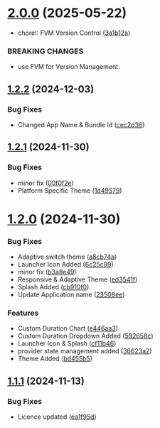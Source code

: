 # [2.0.0](https://github.com/Emon526/Expense-Planner/compare/v1.2.2...v2.0.0) (2025-05-22)


* chore!: FVM Version Control ([3a1b12a](https://github.com/Emon526/Expense-Planner/commit/3a1b12a064d8bf7f8bc1fdce6e83838739fc32be))


### BREAKING CHANGES

* use FVM for Version Management.



## [1.2.2](https://github.com/Emon526/Expense-Planner/compare/v1.2.1...v1.2.2) (2024-12-03)


### Bug Fixes

* Changed App Name & Bundle Id ([cec2d36](https://github.com/Emon526/Expense-Planner/commit/cec2d36f36de46128002c6057092a5f7c1a44e3c))



## [1.2.1](https://github.com/Emon526/Expense-Planner/compare/v1.2.0...v1.2.1) (2024-11-30)


### Bug Fixes

* minor fix ([00f0f2e](https://github.com/Emon526/Expense-Planner/commit/00f0f2e5cff4930b0f571fa81f2a7439e59fd347))
* Platform Specific Theme ([1d49579](https://github.com/Emon526/Expense-Planner/commit/1d49579fb1ea52fa653cad5eeae9aad0ca559f95))



# [1.2.0](https://github.com/Emon526/Expense-Planner/compare/v1.1.1...v1.2.0) (2024-11-30)


### Bug Fixes

* Adaptive switch theme ([a8cb74a](https://github.com/Emon526/Expense-Planner/commit/a8cb74aa4b009e96a37852df1ae3581f0e22b629))
* Launcher Icon Added ([6c25c99](https://github.com/Emon526/Expense-Planner/commit/6c25c990a29c75fade8c5d1d311a856d470eebf7))
* minor fix ([b3a8e49](https://github.com/Emon526/Expense-Planner/commit/b3a8e4962d3d5f0efcea1db0220746d6220994a8))
* Responsive & Adaptive Theme ([ed3541f](https://github.com/Emon526/Expense-Planner/commit/ed3541feb29e435a30056f0308ebffb5785e237c))
* Splash Added ([cb910f0](https://github.com/Emon526/Expense-Planner/commit/cb910f01f22abeb8df7fcbe1d75b36ae688290cc))
* Update Application name ([23508ee](https://github.com/Emon526/Expense-Planner/commit/23508eeb59a7b326799c6df25a582f68a0c281ad))


### Features

* Custom Duration Chart ([e446aa3](https://github.com/Emon526/Expense-Planner/commit/e446aa3c80657b3ad348234a4ef44e144927da27))
* Custom Duration Dropdown Added ([592658c](https://github.com/Emon526/Expense-Planner/commit/592658c3110e0d723ed30984053d8c22b70fcc50))
* Launcher Icon & Splash ([cf11b46](https://github.com/Emon526/Expense-Planner/commit/cf11b46be94c6799a82f8a373cf7e38937bb3803))
* provider state management added ([36623a2](https://github.com/Emon526/Expense-Planner/commit/36623a29919b5c46a5ca6dd5438143d57b5129d3))
* Theme Added ([bd455b5](https://github.com/Emon526/Expense-Planner/commit/bd455b5c67cc3c3e54b048d76399c036fe037a3d))



## [1.1.1](https://github.com/Emon526/Expense-Planner/compare/v0.1.0...v1.1.1) (2024-11-13)


### Bug Fixes

* Licence updated ([ea1f95d](https://github.com/Emon526/Expense-Planner/commit/ea1f95d83d9951d559ff8f801451cc32fbd27453))



